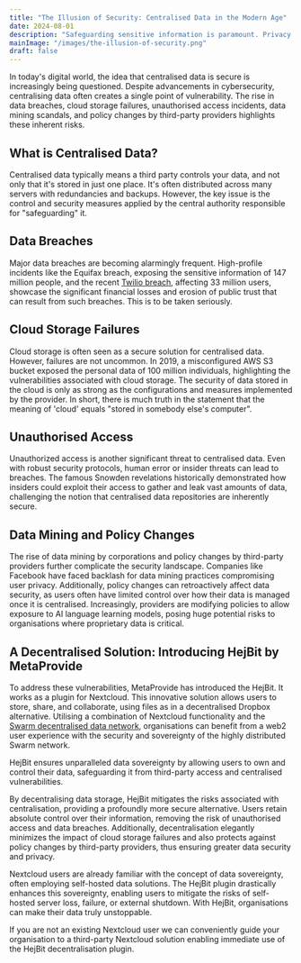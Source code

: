 ```yaml
---
title: "The Illusion of Security: Centralised Data in the Modern Age"
date: 2024-08-01
description: "Safeguarding sensitive information is paramount. Privacy breaches and data leaks have underscored the importance of robust security measures. If you value data ethics and seek a secure collaboration platform, you'll appreciate the innovative integration of Swarm storage into Nextcloud offered by HejBit. Let’s explore the significance of encryption, introduce HejBit's groundbreaking solution, and highlight its potential to revolutionise your data security."
mainImage: "/images/the-illusion-of-security.png"
draft: false
---
```


In today's digital world, the idea that centralised data is secure is increasingly being questioned. Despite advancements in cybersecurity, centralising data often creates a single point of vulnerability. The rise in data breaches, cloud storage failures, unauthorised access incidents, data mining scandals, and policy changes by third-party providers highlights these inherent risks.

## What is Centralised Data?

Centralised data typically means a third party controls your data, and not only that it's stored in just one place. It's often distributed across many servers with redundancies and backups. However, the key issue is the control and security measures applied by the central authority responsible for "safeguarding" it.

## Data Breaches

Major data breaches are becoming alarmingly frequent. High-profile incidents like the Equifax breach, exposing the sensitive information of 147 million people, and the recent [Twilio breach](https://www.securityweek.com/twilio-confirms-data-breach-after-hackers-leak-33m-authy-user-phone-numbers/), affecting 33 million users, showcase the significant financial losses and erosion of public trust that can result from such breaches. This is to be taken seriously.

## Cloud Storage Failures

Cloud storage is often seen as a secure solution for centralised data. However, failures are not uncommon. In 2019, a misconfigured AWS S3 bucket exposed the personal data of 100 million individuals, highlighting the vulnerabilities associated with cloud storage. The security of data stored in the cloud is only as strong as the configurations and measures implemented by the provider. In short, there is much truth in the statement that the meaning of 'cloud' equals "stored in somebody else's computer".

## Unauthorised Access

Unauthorized access is another significant threat to centralised data. Even with robust security protocols, human error or insider threats can lead to breaches. The famous Snowden revelations historically demonstrated how insiders could exploit their access to gather and leak vast amounts of data, challenging the notion that centralised data repositories are inherently secure.

## Data Mining and Policy Changes

The rise of data mining by corporations and policy changes by third-party providers further complicate the security landscape. Companies like Facebook have faced backlash for data mining practices compromising user privacy. Additionally, policy changes can retroactively affect data security, as users often have limited control over how their data is managed once it is centralised. Increasingly, providers are modifying policies to allow exposure to AI language learning models, posing huge potential risks to organisations where proprietary data is critical.

## A Decentralised Solution: Introducing HejBit by MetaProvide

To address these vulnerabilities, MetaProvide has introduced the HejBit. It works as a plugin for Nextcloud. This innovative solution allows users to store, share, and collaborate, using files as in a decentralised Dropbox alternative. Utilising a combination of Nextcloud functionality and the [Swarm decentralised data network](https://www.ethswarm.org/), organisations can benefit from a web2 user experience with the security and sovereignty of the highly distributed Swarm network.

HejBit ensures unparalleled data sovereignty by allowing users to own and control their data, safeguarding it from third-party access and centralised vulnerabilities.

By decentralising data storage, HejBit mitigates the risks associated with centralisation, providing a profoundly more secure alternative. Users retain absolute control over their information, removing the risk of unauthorised access and data breaches. Additionally, decentralisation elegantly minimizes the impact of cloud storage failures and also protects against policy changes by third-party providers, thus ensuring greater data security and privacy.

Nextcloud users are already familiar with the concept of data sovereignty, often employing self-hosted data solutions. The HejBit plugin drastically enhances this sovereignty, enabling users to mitigate the risks of self-hosted server loss, failure, or external shutdown. With HejBit, organisations can make their data truly unstoppable.

If you are not an existing Nextcloud user we can conveniently guide your organisation to a third-party Nextcloud solution enabling immediate use of the HejBit decentralisation plugin.
